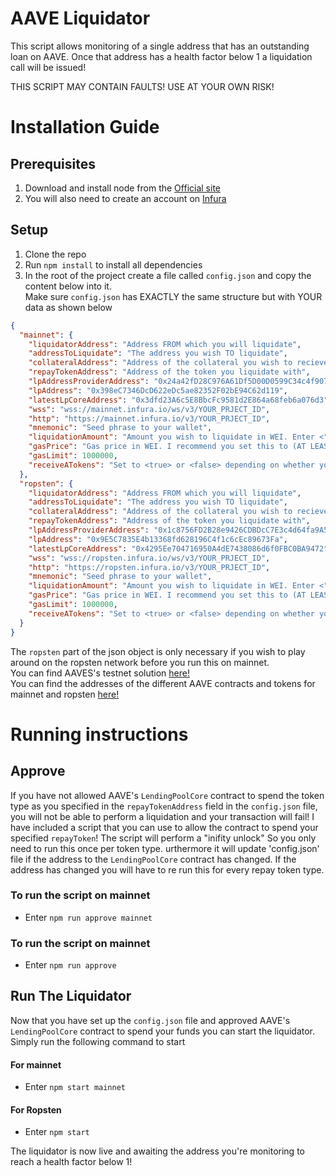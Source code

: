 # AAVE Liquidator
This script allows monitoring of a single address that has an outstanding loan on AAVE. Once that address has a health factor below 1 a liquidation call will be issued!

THIS SCRIPT MAY CONTAIN FAULTS! USE AT YOUR OWN RISK! 

# Installation Guide
## Prerequisites
1. Download and install node from the [Official site](https://nodejs.org/en/download/)
2. You will also need to create an account on [Infura](https://infura.io/)

## Setup
1. Clone the repo
2. Run `npm install` to install all dependencies
3. In the root of the project create a file called `config.json` and copy the content below into it.  
Make sure `config.json` has EXACTLY the same structure but with YOUR data as shown below
```json
{
  "mainnet": {
    "liquidatorAddress": "Address FROM which you will liquidate",
    "addressToLiquidate": "The address you wish TO liquidate",
    "collateralAddress": "Address of the collateral you wish to recieve",
    "repayTokenAddress": "Address of the token you liquidate with",
    "lpAddressProviderAddress": "0x24a42fD28C976A61Df5D00D0599C34c4f90748c8",
    "lpAddress": "0x398eC7346DcD622eDc5ae82352F02bE94C62d119",
    "latestLpCoreAddress": "0x3dfd23A6c5E8BbcFc9581d2E864a68feb6a076d3",
    "wss": "wss://mainnet.infura.io/ws/v3/YOUR_PRJECT_ID",
    "http": "https://mainnet.infura.io/v3/YOUR_PRJECT_ID",
    "mnemonic": "Seed phrase to your wallet",
    "liquidationAmount": "Amount you wish to liquidate in WEI. Enter <"0"> and it will liquidate as much as possible",
    "gasPrice": "Gas price in WEI. I recommend you set this to (AT LEAST) the fastest as suggested by https://ethgasstation.info/",
    "gasLimit": 1000000,
    "receiveATokens": "Set to <true> or <false> depending on whether you want to receive you collateral as aTokens or not"
  },
  "ropsten": {
    "liquidatorAddress": "Address FROM which you will liquidate",
    "addressToLiquidate": "The address you wish TO liquidate",
    "collateralAddress": "Address of the collateral you wish to recieve",
    "repayTokenAddress": "Address of the token you liquidate with",
    "lpAddressProviderAddress": "0x1c8756FD2B28e9426CDBDcC7E3c4d64fa9A54728",
    "lpAddress": "0x9E5C7835E4b13368fd628196C4f1c6cEc89673Fa",
    "latestLpCoreAddress": "0x4295Ee704716950A4dE7438086d6f0FBC0BA9472",
    "wss": "wss://ropsten.infura.io/ws/v3/YOUR_PRJECT_ID",
    "http": "https://ropsten.infura.io/v3/YOUR_PRJECT_ID",
    "mnemonic": "Seed phrase to your wallet",
    "liquidationAmount": "Amount you wish to liquidate in WEI. Enter <"0"> and it will liquidate as much as possible",
    "gasPrice": "Gas price in WEI. I recommend you set this to (AT LEAST) the fastest as suggested by https://ethgasstation.info/",
    "gasLimit": 1000000,
    "receiveATokens": "Set to <true> or <false> depending on whether you want to receive you collateral as aTokens or no"
  }
}

```
The `ropsten` part of the json object is only necessary if you wish to play around on the ropsten network before you run this on mainnet.  
You can find AAVES's testnet solution [here!](https://testnet.aave.com/)  
You can find the addresses of the different AAVE contracts and tokens for mainnet and ropsten [here!](https://docs.aave.com/developers/deployed-contracts/deployed-contract-instances)  

# Running instructions
## Approve
If you have not allowed AAVE's `LendingPoolCore` contract to spend the token type as you specified in the `repayTokenAddress` field in the `config.json` file, you will not be able to perform a liquidation and your transaction will fail! I have included a script that you can use to allow the contract to spend your specified `repayToken`! The script will perform a "inifity unlock" So you only need to run this once per token type. urthermore it will update 'config.json' file if the address to the `LendingPoolCore` contract has changed. If the address has changed you will have to re run this for every repay token type. 
### To run the script on mainnet
- Enter `npm run approve mainnet`

### To run the script on mainnet
- Enter `npm run approve`

## Run The Liquidator
Now that you have set up the `config.json` file and approved AAVE's `LendingPoolCore` contract to spend your funds you can start the liquidator.  
Simply run the following command to start 
#### For mainnet
- Enter `npm start mainnet`

#### For Ropsten
- Enter `npm start`

The liquidator is now live and awaiting the address you're monitoring to reach a health factor below 1!